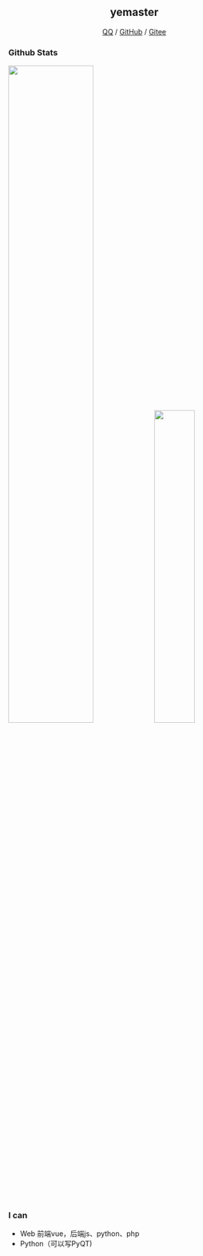 <h2 align="center">yemaster</h2>

<p align="center">
  <a href="http://wpa.qq.com/msgrd?v=3&uin=1440169768&site=qq&menu=yes">QQ</a> /
  <a href="https://github.com/renbaoshuo">GitHub</a> /
  <a href="https://gitee.com/renbaoshuo">Gitee</a>
</p>

### Github Stats

<a href="https://github.com/yemaster"><img src="https://github-readme-stats.vercel.app/api?username=yemaster&show_icons=true&layout=compact&count_private=true&hide_title=true&theme=default" style="width: 58%; max-width: 58%; min-width: 58%;"><img src="https://github-readme-stats.vercel.app/api/top-langs/?username=yemaster&layout=compact&count_private=true&theme=default" style="width: 40%; max-width: 40%; min-width: 40%;"></a>

### I can

- Web 前端vue，后端js、python、php
- Python（可以写PyQT)
